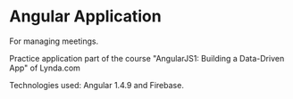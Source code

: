 # Angular Application

For managing meetings.

Practice application part of the course "AngularJS1: Building a Data-Driven App" of Lynda.com 

Technologies used: Angular 1.4.9 and Firebase.
